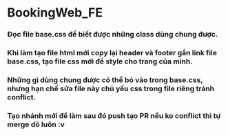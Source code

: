 # BookingWeb_FE
### Đọc file base.css để biết được những class dùng chung được.
### Khi làm tạo file html mới copy lại header và footer gắn link file base.css, tạo file css mới để style cho trang của mình.
### Những gì dùng chung được có thể bỏ vào trong base.css, nhưng hạn chế sửa file này chủ yếu css trong file riêng tránh conflict.
### Tạo nhánh mới để làm sau đó push tạo PR nếu ko conflict thì tự merge dô luôn :v

